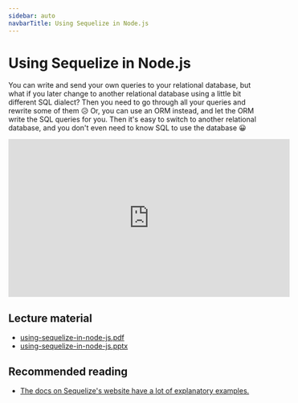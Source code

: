 ```yaml
---
sidebar: auto
navbarTitle: Using Sequelize in Node.js
---
```


# Using Sequelize in Node.js
You can write and send your own queries to your relational database, but what if you later change to another relational database using a little bit different SQL dialect? Then you need to go through all your queries and rewrite some of them 😥 Or, you can use an ORM instead, and let the ORM write the SQL queries for you. Then it's easy to switch to another relational database, and you don't even need to know SQL to use the database 😀

<iframe width="560" height="314" src="https://www.youtube.com/embed/0lGWqp-yUTU" frameborder="0" allow="accelerometer; autoplay; encrypted-media; gyroscope; picture-in-picture" allowfullscreen></iframe>

## Lecture material
* [using-sequelize-in-node-js.pdf](using-sequelize-in-node-js.pdf)
* [using-sequelize-in-node-js.pptx](using-sequelize-in-node-js.pptx)

## Recommended reading
* [The docs on Sequelize's website have a lot of explanatory examples.](http://docs.sequelizejs.com/)